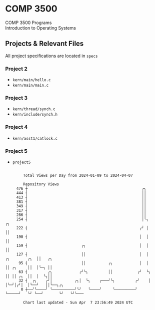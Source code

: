 # COMP 3500
COMP 3500 Programs  
Introduction to Operating Systems  
## Projects & Relevant Files
All project specifications are located in `specs`
### Project 2
- `kern/main/hello.c`
- `kern/main/main.c`
### Project 3
- `kern/thread/synch.c`
- `kern/include/synch.h`
### Project 4
- `kern/asst1/catlock.c`
### Project 5
- `project5`

```

        Total Views per Day from 2024-01-09 to 2024-04-07

        Repository Views
     476 ┼                                                   ╭╮
     444 ┤                                                   ││
     413 ┤                                                   ││
     381 ┤                                                   ││
     349 ┤                                                   ││
     317 ┤                                                   ││
     286 ┤                                                   ││
     254 ┤                                                   │╰╮                    ╭╮
     222 ┤                                                  ╭╯ │                    ││
     190 ┤                                                  │  │                    ││
     159 ┤                        ╭╮                        │  │                    ││
     127 ┤                        ││                        │  │      ╭╮        ╭╮  ││   ╭╮
      95 ┤                        ││          ╭╮            │  │      ││ ╭╮     ││  │╰─╮ ││
      63 ┤         ╭╮            ╭╯╰╮         ││           ╭╯  ╰╮     ││ ││ ╭╮  ││  │  ╰╮││
      32 ┤  ╭╮    ╭╯│          ╭╮│  ╰╮    ╭───╯╰╮         ╭╯    │     │╰─╯│╭╯│  │╰──╯   ││╰──╮╭╮
       0 ┼──╯╰────╯ ╰──────────╯╰╯   ╰────╯     ╰─────────╯     ╰─────╯   ╰╯ ╰──╯       ╰╯   ╰╯╰───

        Chart last updated - Sun Apr  7 23:56:49 2024 UTC
        
```
